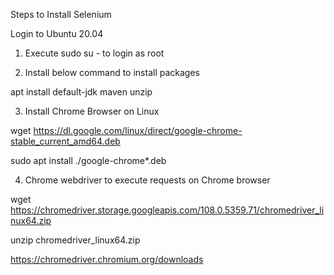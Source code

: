 

Steps to Install Selenium

Login to Ubuntu 20.04

1) Execute sudo su - to login as root

2) Install below command to install packages

apt install default-jdk maven unzip

3) Install Chrome Browser on Linux

wget https://dl.google.com/linux/direct/google-chrome-stable_current_amd64.deb

sudo apt install ./google-chrome*.deb

4) Chrome webdriver to execute requests on Chrome browser

wget https://chromedriver.storage.googleapis.com/108.0.5359.71/chromedriver_linux64.zip

unzip chromedriver_linux64.zip

https://chromedriver.chromium.org/downloads
